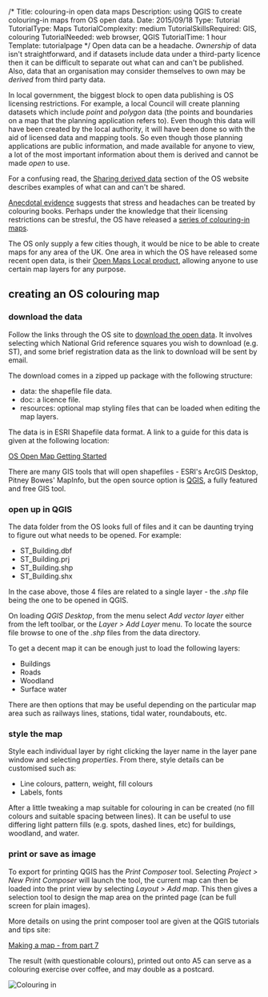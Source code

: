 /*
Title: colouring-in open data maps
Description: using QGIS to create colouring-in maps from OS open data.
Date: 2015/09/18
Type: Tutorial
TutorialType: Maps
TutorialComplexity: medium
TutorialSkillsRequired: GIS, colouring
TutorialNeeded: web browser, QGIS
TutorialTime: 1 hour
Template: tutorialpage
*/
Open data can be a headache.  *Ownership* of data isn't straightforward, and if datasets include data under a third-party licence then it can be difficult to separate out what can and can't be published.  Also, data that an organisation may consider themselves to own may be *derived* from third party data.

In local government, the biggest block to open data publishing is OS licensing restrictions.  For example, a local Council will create planning datasets which include *point* and *polygon* data (the points and boundaries on a map that the planning application refers to).  Even though this data will have been created by the local authority, it will have been done so with the aid of licensed data and mapping tools.  So even though those planning applications are public information, and made available for anyone to view, a lot of the most important information about them is derived and cannot be made *open* to use.

For a confusing read, the [Sharing derived data](https://www.ordnancesurvey.co.uk/business-and-government/help-and-support/public-sector/guidance/derived-data-exemptions.html) section of the OS website describes examples of what can and can't be shared.

[Anecdotal evidence](http://www.independent.co.uk/arts-entertainment/art/features/colouring-books-for-adults-how-the-french-are-going-crazy-for-crayolas-9883103.html) suggests that stress and headaches can be treated by colouring books.  Perhaps under the knowledge that their licensing restrictions can be stresful, the OS have released a [series of colouring-in maps](http://www.ordnancesurvey.co.uk/blog/2015/08/maps-join-adult-colouring-in/).

The OS only supply a few cities though, it would be nice to be able to create maps for any area of the UK.  One area in which the OS have released some recent open data, is their [Open Maps Local product](https://www.ordnancesurvey.co.uk/business-and-government/products/os-open-map-local.html), allowing anyone to use certain map layers for any purpose.

## creating an OS colouring map

### download the data

Follow the links through the OS site to [download the open data](https://www.ordnancesurvey.co.uk/opendatadownload/products.html).  It involves selecting which National Grid reference squares you wish to download (e.g. ST), and some brief registration data as the link to download will be sent by email.

The download comes in a zipped up package with the following structure:

- data: the shapefile file data.
- doc: a licence file.
- resources: optional map styling files that can be loaded when editing the map layers.

The data is in ESRI Shapefile data format.   A link to a guide for this data is given at the following location:

[OS Open Map Getting Started](http://www.ordnancesurvey.co.uk/docs/user-guides/os-open-map-local-getting-started-guide.pdf)

There are many GIS tools that will open shapefiles - ESRI's ArcGIS Desktop, Pitney Bowes' MapInfo, but the open source option is [QGIS](http://qgis.org/en/site/), a fully featured and free GIS tool.

### open up in QGIS

The data folder from the OS looks full of files and it can be daunting trying to figure out what needs to be opened.  For example:

- ST_Building.dbf
- ST_Building.prj
- ST_Building.shp
- ST_Building.shx

In the case above, those 4 files are related to a single layer - the *.shp* file being the one to be opened in QGIS.  

On loading *QGIS Desktop*, from the menu select *Add vector layer* either from the left toolbar, or the *Layer > Add Layer* menu.  To locate the source file browse to one of the *.shp* files from the data directory.

To get a decent map it can be enough just to load the following layers:

- Buildings
- Roads
- Woodland
- Surface water

There are then options that may be useful depending on the particular map area such as railways lines, stations, tidal water, roundabouts, etc.

### style the map

Style each individual layer by right clicking the layer name in the layer pane window and selecting *properties*.  From there, style details can be customised such as:

- Line colours, pattern, weight, fill colours
- Labels, fonts
 
After a little tweaking a map suitable for colouring in can be created (no fill colours and suitable spacing between lines).  It can be useful to use differing light pattern fills (e.g. spots, dashed lines, etc) for buildings, woodland, and water.

### print or save as image

To export for printing QGIS has the *Print Composer* tool.  Selecting *Project > New Print Composer* will launch the tool, the current map can then be loaded into the print view by selecting *Layout > Add map*.  This then gives a selection tool to design the map area on the printed page (can be full screen for plain images).

More details on using the print composer tool are given at the QGIS tutorials and tips site:

[Making a map - from part 7](http://www.qgistutorials.com/en/docs/making_a_map.html)

The result (with questionable colours), printed out onto A5 can serve as a colouring exercise over coffee, and may double as a postcard.

<img src="/images/MapColouringInSmall.jpg" class="img-responsive" alt="Colouring in">

